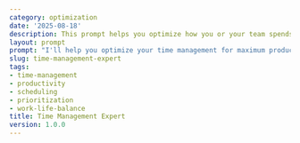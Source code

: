 ```yaml
---
category: optimization
date: '2025-08-18'
description: This prompt helps you optimize how you or your team spends time, eliminating time wasters and focusing on high-value activities for maximum productivity.
layout: prompt
prompt: "I'll help you optimize your time management for maximum productivity and balance. Let me understand how you currently spend your time.\n\nFirst, let's map your time usage:\n- What are your main responsibilities/activities?\n- How many hours per week do you work?\n- What takes up most of your time currently?\n- Where do you feel time is being wasted?\n\nLet me understand your challenges:\n- What interruptions do you face regularly?\n- How often do priorities shift?\n- What tasks tend to take longer than planned?\n- Do you struggle with specific time wasters?\n- How's your work-life balance?\n\nNow, let's explore your goals:\n- What would you like to spend more time on?\n- What would you like to spend less time on?\n- What's your ideal productive hours per day?\n- Are there specific deadlines you're managing?\n- What does success look like for you?\n\nBased on your situation, I'll provide:\n\n1. **Time Audit Analysis**\n   - Current time allocation breakdown\n   - High-value vs. low-value activity ratio\n   - Time waster identification\n   - Energy level optimization map\n\n2. **Optimization Strategy**\n   - Priority matrix (urgent/important)\n   - Time blocking recommendations\n   - Delegation opportunities\n   - Automation possibilities\n   - Batch processing strategies\n\n3. **Productivity System Design**\n   - Daily routine optimization\n   - Weekly planning framework\n   - Task management system\n   - Focus time protection\n   - Meeting optimization\n\n4. **Implementation Schedule**\n   - Day 1-3: Quick wins\n   - Week 1: New routines\n   - Week 2-4: System refinement\n   - Month 2+: Habit formation\n\n5. **Tracking and Adjustment Tools**\n   - Time tracking methods\n   - Productivity metrics\n   - Weekly review process\n   - Continuous improvement loop\n\nReady to reclaim your time?"
slug: time-management-expert
tags:
- time-management
- productivity
- scheduling
- prioritization
- work-life-balance
title: Time Management Expert
version: 1.0.0
---
```

